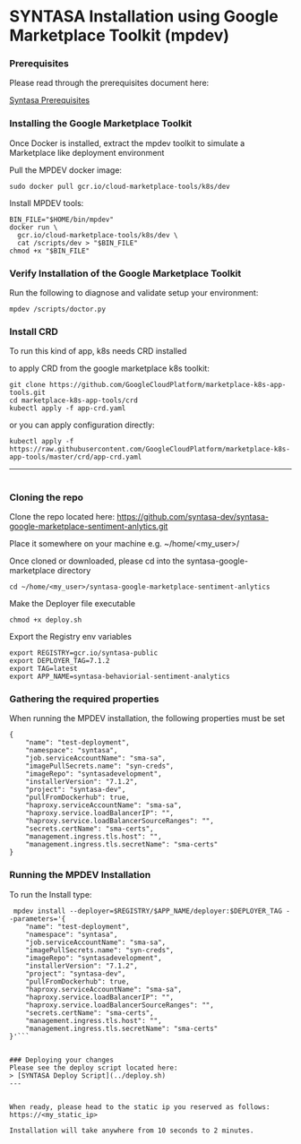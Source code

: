# SYNTASA Installation using Google Marketplace Toolkit (mpdev)

### Prerequisites
Please read through the prerequisites document here:

[Syntasa Prerequisites](PREREQUISITES.md)

### Installing the Google Marketplace Toolkit

Once Docker is installed, extract the mpdev toolkit to simulate a Marketplace like deployment environment

Pull the MPDEV docker image:
```
sudo docker pull gcr.io/cloud-marketplace-tools/k8s/dev
```

Install MPDEV tools:
```
BIN_FILE="$HOME/bin/mpdev"
docker run \
  gcr.io/cloud-marketplace-tools/k8s/dev \
  cat /scripts/dev > "$BIN_FILE"
chmod +x "$BIN_FILE"
```

### Verify Installation of the Google Marketplace Toolkit

Run the following to diagnose and validate setup your environment:
```
mpdev /scripts/doctor.py
```

### Install CRD

To run this kind of app, k8s needs CRD installed

to apply CRD from the google marketplace k8s toolkit:
```
git clone https://github.com/GoogleCloudPlatform/marketplace-k8s-app-tools.git
cd marketplace-k8s-app-tools/crd
kubectl apply -f app-crd.yaml
```
or you can apply configuration directly:
```
kubectl apply -f https://raw.githubusercontent.com/GoogleCloudPlatform/marketplace-k8s-app-tools/master/crd/app-crd.yaml
```
---
#

### Cloning the repo
Clone the repo located here: https://github.com/syntasa-dev/syntasa-google-marketplace-sentiment-anlytics.git

Place it somewhere on your machine e.g. ~/home/<my_user>/

Once cloned or downloaded, please cd into the syntasa-google-marketplace directory

```
cd ~/home/<my_user>/syntasa-google-marketplace-sentiment-anlytics
```

Make the Deployer file executable
```
chmod +x deploy.sh
```

Export the Registry env variables
```
export REGISTRY=gcr.io/syntasa-public
export DEPLOYER_TAG=7.1.2
export TAG=latest
export APP_NAME=syntasa-behaviorial-sentiment-analytics
```

### Gathering the required properties
When running the MPDEV installation, the following properties must be set

```
{
    "name": "test-deployment",
    "namespace": "syntasa",
    "job.serviceAccountName": "sma-sa",
    "imagePullSecrets.name": "syn-creds",
    "imageRepo": "syntasadevelopment",
    "installerVersion": "7.1.2",
    "project": "syntasa-dev",
    "pullFromDockerhub": true,
    "haproxy.serviceAccountName": "sma-sa",
    "haproxy.service.loadBalancerIP": "",
    "haproxy.service.loadBalancerSourceRanges": "",
    "secrets.certName": "sma-certs",
    "management.ingress.tls.host": "",
    "management.ingress.tls.secretName": "sma-certs"
}
```

### Running the MPDEV Installation
To run the Install type:
```
 mpdev install --deployer=$REGISTRY/$APP_NAME/deployer:$DEPLOYER_TAG --parameters='{
    "name": "test-deployment",
    "namespace": "syntasa",
    "job.serviceAccountName": "sma-sa",
    "imagePullSecrets.name": "syn-creds",
    "imageRepo": "syntasadevelopment",
    "installerVersion": "7.1.2",
    "project": "syntasa-dev",
    "pullFromDockerhub": true,
    "haproxy.serviceAccountName": "sma-sa",
    "haproxy.service.loadBalancerIP": "",
    "haproxy.service.loadBalancerSourceRanges": "",
    "secrets.certName": "sma-certs",
    "management.ingress.tls.host": "",
    "management.ingress.tls.secretName": "sma-certs"
}'```


### Deploying your changes
Please see the deploy script located here: 
> [SYNTASA Deploy Script](../deploy.sh)
---


When ready, please head to the static ip you reserved as follows: https://<my_static_ip>

Installation will take anywhere from 10 seconds to 2 minutes.

